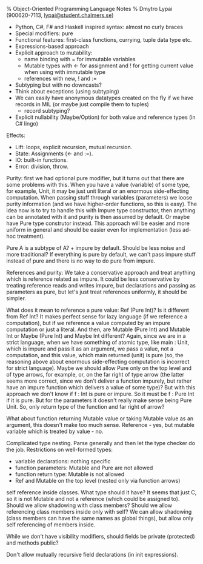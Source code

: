 % Object-Oriented Programming Language Notes
% Dmytro Lypai (900620-7113, lypai@student.chalmers.se)

* Python, C#, F# and Haskell inspired syntax: almost no curly braces
* Special modifiers: pure
* Functional features: first-class functions, currying, tuple data type etc.
* Expressions-based approach
* Explicit approach to mutability:
    + name binding with = for immutable variables
    + Mutable types with <- for assignment and ! for getting current value when using with immutable type
    + references with new, ! and :=
* Subtyping but with no downcasts?
* Think about exceptions (using subtyping)
* We can easily have anonymous datatypes created on the fly if we have records in MIL (or maybe just compile them to tuples)
    + record subtyping?
* Explicit nullability (Maybe/Option) for both value and reference types (in C# lingo)

Effects:

* Lift: loops, explicit recursion, mutual recursion.
* State: Assignments (<- and :=).
* IO: built-in functions.
* Error: division, throw.

Purity: first we had optional pure modifier, but it turns out that there are
some problems with this. When you have a value (variable) of some type, for
example, Unit, it may be just unit literal or an enormous side-effecting
computation. When passing stuff through variables (parameters) we loose purity
information (and we have higher-order functions, so this is easy). The idea now
is to try to handle this with Impure type constructor, then anything can be
annotated with it and purity is then assumed by default. Or maybe have Pure
type construtor instead. This approach will be easier and more uniform in
general and should be easier even for implementation (less ad-hoc treatment).

Pure A is a subtype of A? + impure by default. Should be less noise and more
traditional?
If everything is pure by default, we can't pass impure stuff instead of pure
and there is no way to do pure from impure.

References and purity: We take a conservative approach and treat anything which is
reference related as impure. It could be less conservative by treating
reference reads and writes impure, but declarations and passing as parameters
as pure, but let's just treat references uniformly, it should be simpler.

What does it mean to reference a pure value: Ref (Pure Int)? Is it different
from Ref Int? It makes perfect sense for lazy language (if we reference a
computation), but if we reference a value computed by an impure computation or
just a literal. And then, are Mutable (Pure Int) and Mutable Int or Maybe (Pure
Int) and Maybe Int different? Again, since we are in a strict language, when we
have something of atomic type, like main : Unit, which is impure and pass it as
an argument, we pass a value, not a computation, and this value, which main
returned (unit) is pure (so, the reasoning above about enormous side-effecting
computation is incorrect for strict language). Maybe we should allow Pure only
on the top level and of type arrows, for example, or, on the far right of type
arrow (the latter seems more correct, since we don't deliver a function
impurely, but rather have an impure function which delivers a value of some
type)? But with this approach we don't know if f : Int is pure or impure. So it
must be f : Pure Int if it is pure. But for the parameters it doesn't really
make sense being Pure Unit. So, only return type of the function and far right
of arrow?

What about function returning Mutable value or taking Mutable value as an
argument, this doesn't make too much sense.  Reference - yes, but mutable
variable which is treated by value - no.

Complicated type nesting. Parse generally and then let the type checker do the job.
Restrictions on well-formed types:
* variable declarations: nothing specific
* function parameters: Mutable and Pure are not allowed
* function return type: Mutable is not allowed
* Ref and Mutable on the top level (nested only via function arrows)

self reference inside classes. What type should it have? It seems that just
C, so it is not Mutable and not a reference (which could be assigned to).
Should we allow shadowing with class members? Should we allow referencing
class members inside only with self? We can allow shadowing (class members
can have the same names as global things), but allow only self referencing
of members inside.

While we don't have visibility modifiers, should fields be private
(protected) and methods public?

Don't allow mutually recursive field declarations (in init expressions).

